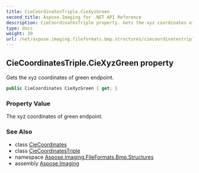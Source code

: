 ```yaml
---
title: CieCoordinatesTriple.CieXyzGreen
second_title: Aspose.Imaging for .NET API Reference
description: CieCoordinatesTriple property. Gets the xyz coordinates of green endpoint
type: docs
weight: 30
url: /net/aspose.imaging.fileformats.bmp.structures/ciecoordinatestriple/ciexyzgreen/
---
```

## CieCoordinatesTriple.CieXyzGreen property

Gets the xyz coordinates of green endpoint.

```csharp
public CieCoordinates CieXyzGreen { get; }
```

### Property Value

The xyz coordinates of green endpoint.

### See Also

* class [CieCoordinates](../../ciecoordinates/)
* class [CieCoordinatesTriple](../)
* namespace [Aspose.Imaging.FileFormats.Bmp.Structures](../../ciecoordinatestriple/)
* assembly [Aspose.Imaging](../../../)


